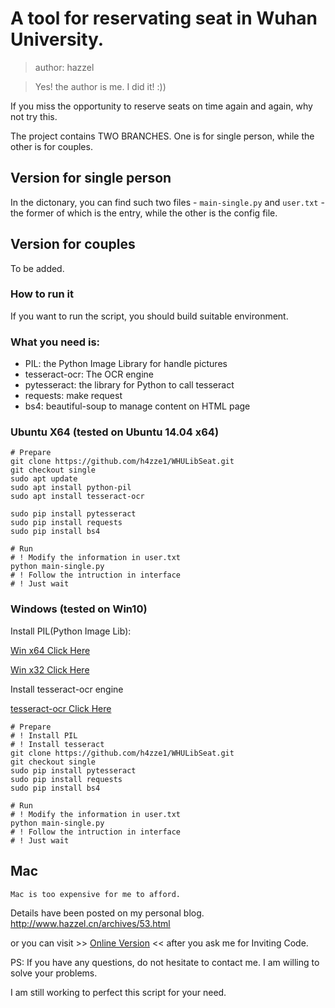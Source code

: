 # A tool for reservating seat in Wuhan University.

> author: hazzel

> Yes! the author is me. I did it! :))

If you miss the opportunity to reserve seats on time again and again, why not try this.

The project contains TWO BRANCHES. One is for single person, while the other is for couples.



## Version for single person

In the dictonary, you can find such two files - `main-single.py` and `user.txt` - the former of which is the entry, while the other is the config file.

## Version for couples

To be added.

### How to run it

If you want to run the script, you should build suitable environment.

### What you need is:
* PIL: the Python Image Library for handle pictures
* tesseract-ocr: The OCR engine
* pytesseract: the library for Python to call tesseract
* requests: make request
* bs4: beautiful-soup to manage content on HTML page

### Ubuntu X64 (tested on Ubuntu 14.04 x64)

```
# Prepare
git clone https://github.com/h4zze1/WHULibSeat.git
git checkout single
sudo apt update
sudo apt install python-pil
sudo apt install tesseract-ocr

sudo pip install pytesseract
sudo pip install requests
sudo pip install bs4

# Run
# ! Modify the information in user.txt
python main-single.py
# ! Follow the intruction in interface
# ! Just wait 

```

### Windows (tested on Win10)

Install PIL(Python Image Lib):

[ Win x64 Click Here ](https://github.com/lightkeeper/lswindows-lib/blob/master/amd64/python/PIL-1.1.7.win-amd64-py2.7.exe?raw=true)

[ Win x32 Click Here ](http://effbot.org/downloads/PIL-1.1.7.win32-py2.7.exe)

Install tesseract-ocr engine

[ tesseract-ocr Click Here ](http://code.google.com/p/tesseract-ocr)

```
# Prepare
# ! Install PIL
# ! Install tesseract 
git clone https://github.com/h4zze1/WHULibSeat.git
git checkout single
sudo pip install pytesseract
sudo pip install requests
sudo pip install bs4

# Run
# ! Modify the information in user.txt
python main-single.py
# ! Follow the intruction in interface
# ! Just wait 
```

## Mac

```
Mac is too expensive for me to afford.
```

Details have been posted on my personal blog. http://www.hazzel.cn/archives/53.html

or you can visit >> [Online Version](http://seat.lib.hazzel.cn) << after you ask me for Inviting Code.

PS: If you have any questions, do not hesitate to contact me. I am willing to solve your problems.

I am still working to perfect this script for your need.

